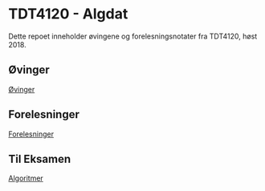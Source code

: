 # TDT4120 - Algdat
Dette repoet inneholder øvingene og forelesningsnotater fra TDT4120, høst 2018.

## Øvinger
<a href="./ovinger/">Øvinger</a>

## Forelesninger
<a href="./forelesninger/">Forelesninger</a>

## Til Eksamen
<a href="./eksamen/algoritmer">Algoritmer</a>
